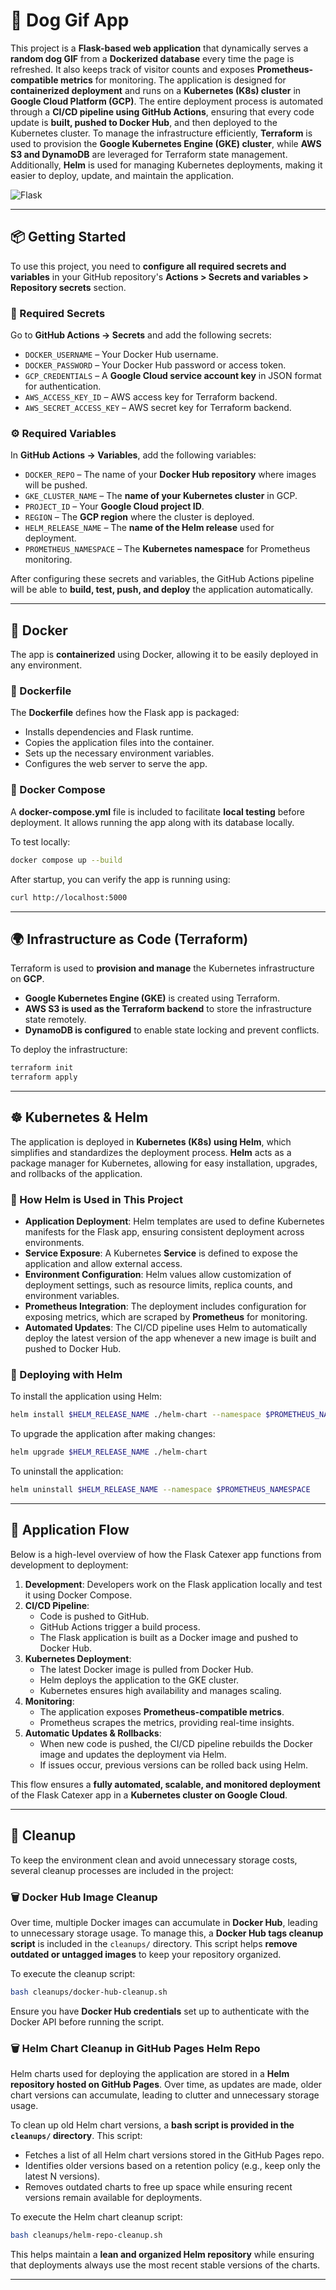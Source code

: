 # 🐶 Dog Gif App  

This project is a **Flask-based web application** that dynamically serves a **random dog GIF** from a **Dockerized database** every time the page is refreshed. It also keeps track of visitor counts and exposes **Prometheus-compatible metrics** for monitoring. The application is designed for **containerized deployment** and runs on a **Kubernetes (K8s) cluster** in **Google Cloud Platform (GCP)**. The entire deployment process is automated through a **CI/CD pipeline using GitHub Actions**, ensuring that every code update is **built, pushed to Docker Hub**, and then deployed to the Kubernetes cluster. To manage the infrastructure efficiently, **Terraform** is used to provision the **Google Kubernetes Engine (GKE) cluster**, while **AWS S3 and DynamoDB** are leveraged for Terraform state management. Additionally, **Helm** is used for managing Kubernetes deployments, making it easier to deploy, update, and maintain the application.  

![Flask](Images/flask.png)

---

## 📦 Getting Started  

To use this project, you need to **configure all required secrets and variables** in your GitHub repository's **Actions > Secrets and variables > Repository secrets** section.  

### 🔑 Required Secrets  

Go to **GitHub Actions → Secrets** and add the following secrets:  

- `DOCKER_USERNAME` – Your Docker Hub username.  
- `DOCKER_PASSWORD` – Your Docker Hub password or access token.  
- `GCP_CREDENTIALS` – A **Google Cloud service account key** in JSON format for authentication.  
- `AWS_ACCESS_KEY_ID` – AWS access key for Terraform backend.  
- `AWS_SECRET_ACCESS_KEY` – AWS secret key for Terraform backend.  

### ⚙️ Required Variables  

In **GitHub Actions → Variables**, add the following variables:  

- `DOCKER_REPO` – The name of your **Docker Hub repository** where images will be pushed.  
- `GKE_CLUSTER_NAME` – The **name of your Kubernetes cluster** in GCP.  
- `PROJECT_ID` – Your **Google Cloud project ID**.  
- `REGION` – The **GCP region** where the cluster is deployed.  
- `HELM_RELEASE_NAME` – The **name of the Helm release** used for deployment.  
- `PROMETHEUS_NAMESPACE` – The **Kubernetes namespace** for Prometheus monitoring.  

After configuring these secrets and variables, the GitHub Actions pipeline will be able to **build, test, push, and deploy** the application automatically.  

---

## 🐳 Docker  

The app is **containerized** using Docker, allowing it to be easily deployed in any environment.  

### 🔹 Dockerfile  

The **Dockerfile** defines how the Flask app is packaged:  
- Installs dependencies and Flask runtime.  
- Copies the application files into the container.  
- Sets up the necessary environment variables.  
- Configures the web server to serve the app.  

### 🔹 Docker Compose  

A **docker-compose.yml** file is included to facilitate **local testing** before deployment. It allows running the app along with its database locally.  

To test locally:  

```sh
docker compose up --build
```

After startup, you can verify the app is running using:  

```sh
curl http://localhost:5000
```

---

## 🌍 Infrastructure as Code (Terraform)  

Terraform is used to **provision and manage** the Kubernetes infrastructure on **GCP**.  

- **Google Kubernetes Engine (GKE)** is created using Terraform.  
- **AWS S3 is used as the Terraform backend** to store the infrastructure state remotely.  
- **DynamoDB is configured** to enable state locking and prevent conflicts.  

To deploy the infrastructure:  

```sh
terraform init
terraform apply
```

---

## ☸️ Kubernetes & Helm  

The application is deployed in **Kubernetes (K8s) using Helm**, which simplifies and standardizes the deployment process. **Helm** acts as a package manager for Kubernetes, allowing for easy installation, upgrades, and rollbacks of the application.  

### 🔹 How Helm is Used in This Project  

- **Application Deployment**: Helm templates are used to define Kubernetes manifests for the Flask app, ensuring consistent deployment across environments.  
- **Service Exposure**: A Kubernetes **Service** is defined to expose the application and allow external access.  
- **Environment Configuration**: Helm values allow customization of deployment settings, such as resource limits, replica counts, and environment variables.  
- **Prometheus Integration**: The deployment includes configuration for exposing metrics, which are scraped by **Prometheus** for monitoring.  
- **Automated Updates**: The CI/CD pipeline uses Helm to automatically deploy the latest version of the app whenever a new image is built and pushed to Docker Hub.  

### 🔹 Deploying with Helm  

To install the application using Helm:  

```sh
helm install $HELM_RELEASE_NAME ./helm-chart --namespace $PROMETHEUS_NAMESPACE
```

To upgrade the application after making changes:  

```sh
helm upgrade $HELM_RELEASE_NAME ./helm-chart
```

To uninstall the application:  

```sh
helm uninstall $HELM_RELEASE_NAME --namespace $PROMETHEUS_NAMESPACE
```

---

## 🔄 Application Flow  

Below is a high-level overview of how the Flask Catexer app functions from development to deployment:  

1. **Development**: Developers work on the Flask application locally and test it using Docker Compose.  
2. **CI/CD Pipeline**:  
   - Code is pushed to GitHub.  
   - GitHub Actions trigger a build process.  
   - The Flask application is built as a Docker image and pushed to Docker Hub.  
3. **Kubernetes Deployment**:  
   - The latest Docker image is pulled from Docker Hub.  
   - Helm deploys the application to the GKE cluster.  
   - Kubernetes ensures high availability and manages scaling.  
4. **Monitoring**:  
   - The application exposes **Prometheus-compatible metrics**.  
   - Prometheus scrapes the metrics, providing real-time insights.  
5. **Automatic Updates & Rollbacks**:  
   - When new code is pushed, the CI/CD pipeline rebuilds the Docker image and updates the deployment via Helm.  
   - If issues occur, previous versions can be rolled back using Helm.  

This flow ensures a **fully automated, scalable, and monitored deployment** of the Flask Catexer app in a **Kubernetes cluster on Google Cloud**.  

---

## 🧹 Cleanup  

To keep the environment clean and avoid unnecessary storage costs, several cleanup processes are included in the project:  

### 🗑️ Docker Hub Image Cleanup  

Over time, multiple Docker images can accumulate in **Docker Hub**, leading to unnecessary storage usage. To manage this, a **Docker Hub tags cleanup script** is included in the `cleanups/` directory. This script helps **remove outdated or untagged images** to keep your repository organized.  

To execute the cleanup script:  

```sh
bash cleanups/docker-hub-cleanup.sh
```

Ensure you have **Docker Hub credentials** set up to authenticate with the Docker API before running the script.  

### 🗑️ Helm Chart Cleanup in GitHub Pages Helm Repo  

Helm charts used for deploying the application are stored in a **Helm repository hosted on GitHub Pages**. Over time, as updates are made, older chart versions can accumulate, leading to clutter and unnecessary storage usage.  

To clean up old Helm chart versions, a **bash script is provided in the `cleanups/` directory**. This script:  

- Fetches a list of all Helm chart versions stored in the GitHub Pages repo.  
- Identifies older versions based on a retention policy (e.g., keep only the latest N versions).  
- Removes outdated charts to free up space while ensuring recent versions remain available for deployments.  

To execute the Helm chart cleanup script:  

```sh
bash cleanups/helm-repo-cleanup.sh
```

This helps maintain a **lean and organized Helm repository** while ensuring that deployments always use the most recent stable versions of the charts.  

---
